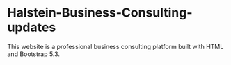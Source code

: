# Halstein-Business-Consulting-updates
This website is a professional business consulting platform built with HTML and Bootstrap 5.3.
